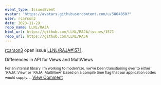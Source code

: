 ```yaml
---
event_type: IssuesEvent
avatar: "https://avatars.githubusercontent.com/u/5864850?"
user: rcarson3
date: 2023-11-29
repo_name: LLNL/RAJA
html_url: https://github.com/LLNL/RAJA/issues/1571
repo_url: https://github.com/LLNL/RAJA
---
```


<a href='https://github.com/rcarson3' target='_blank'>rcarson3</a> open issue <a href='https://github.com/LLNL/RAJA/issues/1571' target='_blank'>LLNL/RAJA#1571</a>.

<p>Differences in API for Views and MultiViews</p><small>For an internal library I'm working to modernize, we've been transitioning over to either `RAJA::View` or `RAJA::MultiView` based on a compile time flag that our application codes would supply. ...</small><a href='https://github.com/LLNL/RAJA/issues/1571' target='_blank'>View Comment</a>